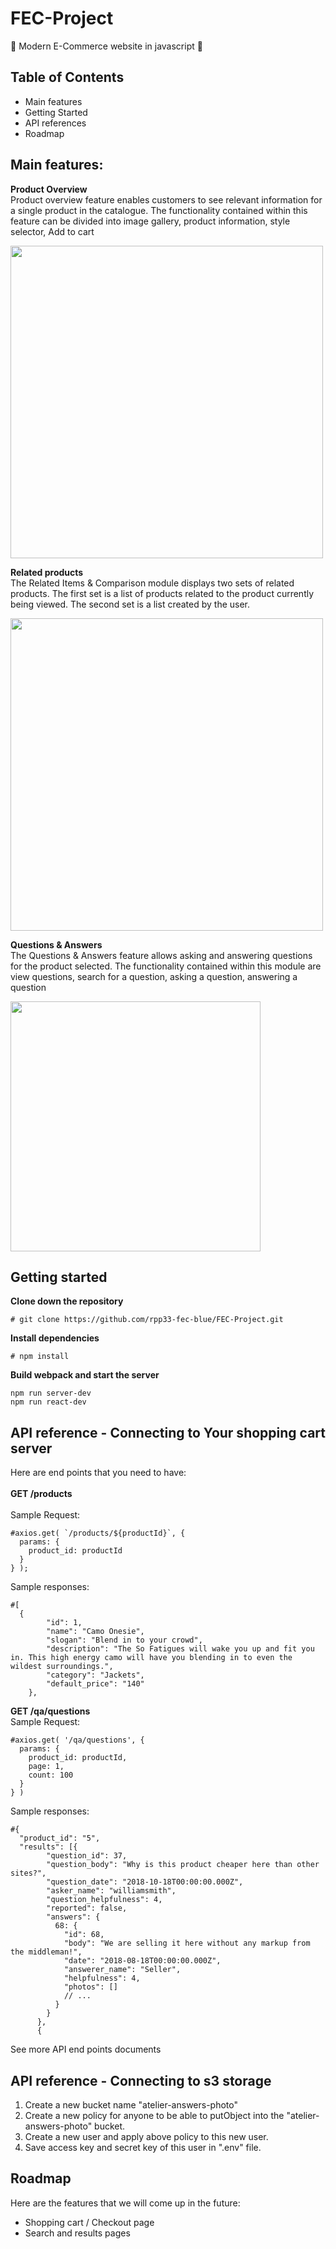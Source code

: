 # FEC-Project

:shopping_cart: Modern E-Commerce website in javascript :shopping_cart:

## Table of Contents
- Main features
- Getting Started
- API references
- Roadmap

## Main features:
**Product Overview** <br />
Product overview feature enables customers to see relevant information for a single product in the catalogue. The functionality contained within this feature can be divided into image gallery, product information, style selector, Add to cart <br />

<img src="https://atelier-answers-photo.s3.ap-southeast-1.amazonaws.com/product-overview.gif" height="500" /><br />

**Related products** <br />
The Related Items & Comparison module displays two sets of related products. The first set is a list of products related to the product currently being viewed. The second set is a list created by the user.

<img src="https://atelier-answers-photo.s3.ap-southeast-1.amazonaws.com/related-products.gif" height="500" /><br />

**Questions & Answers** <br />
The Questions & Answers feature allows asking and answering questions for the product selected. The functionality contained within this module are view questions,
search for a question, asking a question, answering a question <br />

<img src="https://atelier-answers-photo.s3.ap-southeast-1.amazonaws.com/questions-answers.gif" height="400" /><br />

## Getting started
**Clone down the repository**
```
# git clone https://github.com/rpp33-fec-blue/FEC-Project.git
```
**Install dependencies**
```
# npm install
```

**Build webpack and start the server**
```
npm run server-dev
npm run react-dev
```

## API reference - Connecting to Your shopping cart server
Here are end points that you need to have: <br /><br />
**GET /products** <br /><br />
Sample Request: <br />
```
#axios.get( `/products/${productId}`, {
  params: {
    product_id: productId
  }
} );
```
Sample responses: <br />
```
#[
  {
        "id": 1,
        "name": "Camo Onesie",
        "slogan": "Blend in to your crowd",
        "description": "The So Fatigues will wake you up and fit you in. This high energy camo will have you blending in to even the wildest surroundings.",
        "category": "Jackets",
        "default_price": "140"
    },
```
**GET /qa/questions**<br />
Sample Request: <br />
```
#axios.get( '/qa/questions', {
  params: {
    product_id: productId,
    page: 1,
    count: 100
  }
} )
```
Sample responses: <br />
```
#{
  "product_id": "5",
  "results": [{
        "question_id": 37,
        "question_body": "Why is this product cheaper here than other sites?",
        "question_date": "2018-10-18T00:00:00.000Z",
        "asker_name": "williamsmith",
        "question_helpfulness": 4,
        "reported": false,
        "answers": {
          68: {
            "id": 68,
            "body": "We are selling it here without any markup from the middleman!",
            "date": "2018-08-18T00:00:00.000Z",
            "answerer_name": "Seller",
            "helpfulness": 4,
            "photos": []
            // ...
          }
        }
      },
      {
```
<a>See more API end points documents</a>

## API reference - Connecting to s3 storage
1. Create a new bucket name "atelier-answers-photo"
2. Create a new policy for anyone to be able to putObject into the "atelier-answers-photo" bucket.
3. Create a new user and apply above policy to this new user.
4. Save access key and secret key of this user in ".env" file.

## Roadmap
Here are the features that we will come up in the future:
- Shopping cart / Checkout page
- Search and results pages